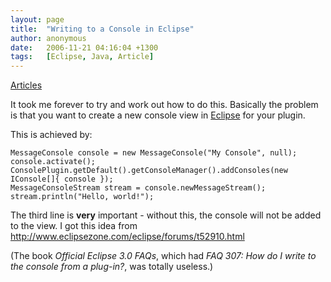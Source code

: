 ```yaml
---
layout: page
title:  "Writing to a Console in Eclipse"
author: anonymous
date:   2006-11-21 04:16:04 +1300
tags:   [Eclipse, Java, Article]
---
```


[Articles](articles.md)

It took me forever to try and work out how to do this. Basically the problem is that you want to create a new console view in [Eclipse](eclipse.md) for your plugin.

This is achieved by:

```
MessageConsole console = new MessageConsole("My Console", null);
console.activate();
ConsolePlugin.getDefault().getConsoleManager().addConsoles(new IConsole[]{ console });
MessageConsoleStream stream = console.newMessageStream();
stream.println("Hello, world!");
```

The third line is **very** important - without this, the console will not be added to the view. I got this idea from http://www.eclipsezone.com/eclipse/forums/t52910.html

(The book _Official Eclipse 3.0 FAQs_, which had _FAQ 307: How do I write to the console from a plug-in?_, was totally useless.)
